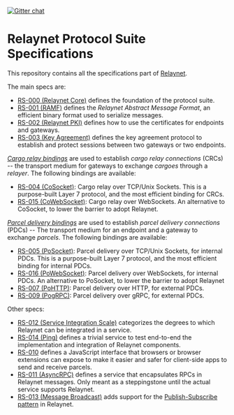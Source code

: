[![Gitter chat](https://badges.gitter.im/relaynet/community.png)](https://gitter.im/relaynet/community)

# Relaynet Protocol Suite Specifications

This repository contains all the specifications part of [Relaynet](https://relaynet.link/).

The main specs are:

- [RS-000 (Relaynet Core)](rs000-core.md) defines the foundation of the protocol suite.
- [RS-001 (RAMF)](rs001-ramf.md) defines the _Relaynet Abstract Message Format_, an efficient binary format used to serialize messages.
- [RS-002 (Relaynet PKI)](rs002-pki.md) defines how to use the certificates for endpoints and gateways.
- [RS-003 (Key Agreement)](rs003-key-agreement.md) defines the key agreement protocol to establish and protect sessions between two gateways or two endpoints.

[_Cargo relay bindings_](rs000-core.md#cargo-relay-binding) are used to establish _cargo relay connections_ (CRCs) -- the transport medium for gateways to exchange _cargoes_ through a _relayer_. The following bindings are available:

- [RS-004 (CoSocket)](rs004-cosocket.md): Cargo relay over TCP/Unix Sockets. This is a purpose-built Layer 7 protocol, and the most efficient binding for CRCs.
- [RS-015 (CoWebSocket)](rs006-cohttp.md): Cargo relay over WebSockets. An alternative to CoSocket, to lower the barrier to adopt Relaynet.

[_Parcel delivery bindings_](rs000-core.md#parcel-delivery-binding) are used to establish _parcel delivery connections_ (PDCs) -- The transport medium for an endpoint and a gateway to exchange _parcels_. The following bindings are available:

- [RS-005 (PoSocket)](rs005-posocket.md): Parcel delivery over TCP/Unix Sockets, for internal PDCs. This is a purpose-built Layer 7 protocol, and the most efficient binding for internal PDCs.
- [RS-016 (PoWebSocket)](rs016-powebsocket.md): Parcel delivery over WebSockets, for internal PDCs. An alternative to PoSocket, to lower the barrier to adopt Relaynet
- [RS-007 (PoHTTP)](rs007-pohttp.md): Parcel delivery over HTTP, for external PDCs.
- [RS-009 (PogRPC)](rs009-pogrpc.md): Parcel delivery over gRPC, for external PDCs.

Other specs:

- [RS-012 (Service Integration Scale)](rs012-service-integration.md) categorizes the degrees to which Relaynet can be integrated in a service.
- [RS-014 (Ping)](rs014-ping.md) defines a trivial service to test end-to-end the implementation and integration of Relaynet components.
- [RS-010](rs010-pdc-browser.md) defines a JavaScript interface that browsers or browser extensions can expose to make it easier and safer for client-side apps to send and receive parcels.
- [RS-011 (AsyncRPC)](rs011-asyncrpc.md) defines a service that encapsulates RPCs in Relaynet messages. Only meant as a steppingstone until the actual service supports Relaynet.
- [RS-013 (Message Broadcast)](rs013-pubsub.md) adds support for the [Publish-Subscribe pattern](https://www.enterpriseintegrationpatterns.com/patterns/messaging/PublishSubscribeChannel.html) in Relaynet.
